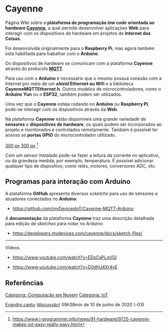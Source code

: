 # Cayenne

Página Wiki sobre a **plataforma de programação *low code* orientada ao hardware [Cayenne](https://cayenne.mydevices.com)**, a qual permite desenvolver aplicações **Web** para interagir com os dispositivos de hardware em projetos de **Internet das Coisas**.

Foi desenvolvida originalmente para o **Raspberry Pi**, mas agora também está habilitada para trabalhar com o **Arduíno**.

Os dispositivos de hardware se comunicam com a plataforma **Cayenne** através do protocolo **<a href="MQTT" class="wikilink" title="MQTT">MQTT</a>**.

Para uso com o **Arduíno** é necessário que o mesmo possua conexão com a Internet por meio de um ***shield* Ethernet ou Wifi** e a biblioteca **CayenneMQTTEthernet.h**. Outros modelos de microcontroladores, como o **Arduíno Yun** ou o **ESP32**, também podem ser utilizados.

Uma vez que o **Cayenne** esteja rodando no **Arduíno** ou **Raspberry Pi**, pode-se interagir com os dispositivos através da **Web**.

Na plataforma **Cayenne** estão disponíveis uma grande variedade de **sensores** e **dispositivos de hardware**, os quais podem ser incorporados ao projeto e monitorados e controlados remotamente. Também é possível ter acesso as **portas GPIO** do microcontrolador utilizado.

<a href="Arquivo:CayenneDevices.jpg" class="wikilink" title="300 px">300 px</a> <a href="Arquivo:CayenneGPIO.jpg" class="wikilink" title="300 px">300 px</a> [^1]

Com um sensor instalado pode-se fazer a leitura da corrente no aplicativo, ou da grandeza medida, por exemplo, temperatura. É possível adicionar qualquer tipo de dispositivo, como relés, motores, conversores ADC, etc.

## Programas para interação com Arduíno

A plataforma **GitHub** apresenta diversos *scketchs* para uso de sensores e atuadores conectados no **Arduíno**:

- <https://github.com/myDevicesIoT/Cayenne-MQTT-Arduino>

A **documentação** da plataforma **Cayenne** traz uma descrição detalhada para edição de *sketches* para rodar no Arduino:

- <https://developers.mydevices.com/cayenne/docs/sketch-files/>

------------------------------------------------------------------------

Vídeos  
- <https://www.youtube.com/watch?v=EDsCsPLqVGI>
- <https://www.youtube.com/watch?v=D0dHJ4Xr4yE>

## Referências

<references />

<a href="Categoria:_Computação_em_Nuvem" class="wikilink" title="Categoria: Computação em Nuvem">Categoria: Computação em Nuvem</a> <a href="Categoria:_IoT" class="wikilink" title="Categoria: IoT">Categoria: IoT</a>

<a href="Usuário:Evandro.cantu" class="wikilink" title="Evandro.cantu">Evandro.cantu</a> (<a href="Usuário_Discussão:Evandro.cantu" class="wikilink" title="discussão">discussão</a>) 09h38min de 10 de junho de 2020 (-03)

[^1]: <https://www.i-programmer.info/news/91-hardware/9725-cayenne-makes-iot-easy-really-easy.html>
